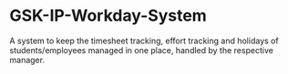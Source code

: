 # GSK-IP-Workday-System
A system to keep the timesheet tracking, effort tracking and holidays of students/employees managed in one place, handled by the respective manager.
